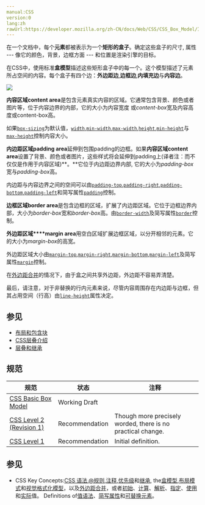 ```yaml
---
manual:CSS
version:0
lang:zh
rawUrl:https://developer.mozilla.org/zh-CN/docs/Web/CSS/CSS_Box_Model/Introduction_to_the_CSS_box_model
---
```






在一个文档中，每个**元素**都被表示为一个**矩形的盒子**。确定这些盒子的尺寸, 属性 --- 像它的颜色，背景，边框方面 --- 和位置是渲染引擎的目标。



在CSS中，使用标准**盒模型**描述这些矩形盒子中的每一个。这个模型描述了元素所占空间的内容。每个盒子有四个边：**外边距边**,**边框边**,**内填充边**与**内容边**。



![](%32901 "")



**内容区域content area**是包含元素真实内容的区域。它通常包含背景、颜色或者图片等，位于内容边界的内部，它的大小为内容宽度 或*content-box*宽及内容高度或content-box高。



如果[`box-sizing`](%27871 "box-sizing 属性用于更改用于计算元素宽度和高度的默认的 CSS 盒子模型。可以使用此属性来模拟不正确支持CSS盒子模型规范的浏览器的行为。")为默认值，[`width`](%28260 "width 属性指定了元素内容区的宽度. 内容区在元素padding，border和margin里面。"),[`min-width`](%28067 "min-width 属性为给定元素设置最小宽度。它可以阻止 width 属性的应用值小于 min-width 的值。"),[`max-width`](%28060 "max-width 属性用来给元素设置最大宽度值. 定义了max-width的元素会在达到max-width值之后避免进一步按照width属性设置变大."),[`height`](%27994 ""),[`min-height`](%28064 "CSS属性 min-height 通常用来设置一个元素的最小高度。这个属性（min-height）不允许一个元素的高度（height）小于这个元素指定的最小高度（min-height）。")与[`max-height`](%28058 "此页面仍未被本地化, 期待您的翻译!")控制内容大小。



**内边距区域padding area**延伸到包围padding的边框。如果**内容区域content area**设置了背景、颜色或者图片，这些样式将会延伸到padding上(译者注：而不仅仅是作用于内容区域)**。**它位于内边距边界内部, 它的大小为*padding-box*宽与*padding-box*高。



内边距与内容边界之间的空间可以由[`padding-top`](%28117 "CSS属性 padding-top 是指一个元素在内边距区域（padding area）中上方的高度。内边距（padding）是指一个元素的内容和边框之间的区域。和外边距（margin）不同，内边距（padding）是不允许有负值的。内边距（padding）可以用四个值声明一个元素的四个方向的内边距（paddings），这是一种CSS缩写属性。"),[`padding-right`](%28116 "CSS属性 padding-right 是指一个元素在内边距区域（padding area）中右边的宽度。内边距（padding）是指一个元素的内容和边框之间的区域。和外边距（margin）不同，内边距（padding）是不允许有负值的。内边距（padding）可以用四个值声明一个元素的四个方向的内边距（paddings），这是一种CSS缩写属性。"),[`padding-bottom`](%28112 "CSS属性 padding-bottom 是指一个元素在内边距区域（padding area）中下方的高度。内边距（padding）是指一个元素的内容和边框之间的区域。和外边距（margin）不同，内边距（padding）是不允许有负值的。内边距（padding）可以用四个值声明一个元素的四个方向的内边距（paddings），这是一种CSS缩写属性。"),[`padding-left`](%28115 "CSS属性 padding-left 是指一个元素在内边距区域（padding area）中左边的宽度。内边距（padding）是指一个元素的内容和边框之间的区域。和外边距（margin）不同，内边距（padding）是不允许有负值的。内边距（padding）可以用四个值声明一个元素的四个方向的内边距（paddings），这是一种CSS缩写属性。")和简写属性[`padding`](%28109 "padding属性设置一个元素的内边距，padding 区域指一个元素的内容和其边界之间的空间，该属性不能为负值。")控制。



**边框区域border area**是包含边框的区域，扩展了内边距区域。它位于边框边界内部，大小为*border-box*宽和*border-box*高。由[`border-width`](%27866 "The border-width property sets the width of the border of a box. Using the shorthand property border is often more convenient.")及简写属性[`border`](%146 "CSS的border属性是一个用于设置各种单独的边界属性的简写属性。border可以用于设置一个或多个以下属性的值： border-width, border-style, border-color。")控制。



**外边距区域****margin area**用空白区域扩展边框区域，以分开相邻的元素。它的大小为*margin-box*的高宽。



外边距区域大小由[`margin-top`](%28045 " margin-top 属性用来设置元素的顶部外边距，你也可以使用负值。"),[`margin-right`](%28044 "竖直排列相邻的两个盒子模型的外边距会重叠，称为 margin collapsing."),[`margin-bottom`](%28040 "CSS的 margin-bottom 属性用于设置元素的底部外边距，允许设置负数值。一个正数值将让它相对于正常流与邻近块更远，而负数值将使得更近。"),[`margin-left`](%28043 "margin-left  属性 设置与元素相关联的盒子模型的左外边距。这个值可以为负值。")及简写属性[`margin`](%145 "margin属性为给定元素设置所有四个（上下左右）方向的外边距属性。这是四个外边距属性设置的简写。四个外边距属性设置分别是： margin-top， margin-right， margin-bottom 和 margin-left 。指定的外边距允许为负数。")控制。



在[外边距合并](%30842 "en/CSS/margin_collapsing")的情况下，由于盒之间共享外边距，外边距不容易弄清楚。



最后，请注意，对于非替换的行内元素来说，尽管内容周围存在内边距与边框，但其占用空间（行高）由[`line-height`](%28030 "line-height属性被指定为以下任何一个：")属性决定。


## 参见<a name="参见"></a>

* [布局和包含块](%32902 "")
* [CSS层叠介绍](%32903 "")
* [层叠和继承](%32904 "")

## 规范<a name="规范"></a>

规范 | 状态 | 注释 
 ---  |  ---  |  ---  | 
[CSS Basic Box Model](%32905 "CSS Basic Box Model") | Working Draft |  
[CSS Level 2 (Revision 1)](%32906 "CSS Level 2 (Revision 1)") | Recommendation | Though more precisely worded, there is no practical change. 
[CSS Level 1](%32907 "CSS Level 1") | Recommendation | Initial definition. 


## 参见<a name="参见_2"></a>

* CSS Key Concepts:[CSS 语法](%28294 "语法"),[@规则](%27793 "@规则"),[注释](%28295 "注释"),[优先级](%28298 "优先级")和[继承](%28299 "继承"), the[盒模型](%28362 "盒模型"),[布局模式](%28315 "CSS 布局模式")和[视觉格式化模型](%28314 "视觉格式化模型")，以及[外边距合并](%28312 "外边距合并")，或者[初始](%28302 "初始值")、[计算](%28304 "计算值")、[解析](%28307 "解析值")、[指定](%28303 "指定值")、[使用](%28305 "使用值")和[实际](%28306 "实际值")值。 Definitions of[值语法](%28363 "值定义语法")、[简写属性](%28300 "简写属性")和[可替换元素](%28311 "可替换元素")。




